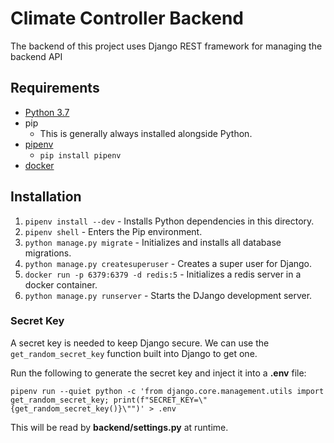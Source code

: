 # Climate Controller Backend

The backend of this project uses Django REST framework for managing the backend API

## Requirements

-   [Python 3.7](https://www.python.org/downloads/release/python-379/)
-   pip
    -   This is generally always installed alongside Python.
-   [pipenv](https://pypi.org/project/pipenv/#installation)
    -   `pip install pipenv`
-   [docker](https://docs.docker.com/get-docker/)

## Installation

1. `pipenv install --dev` - Installs Python dependencies in this directory.
2. `pipenv shell` - Enters the Pip environment.
3. `python manage.py migrate` - Initializes and installs all database migrations.
4. `python manage.py createsuperuser` - Creates a super user for Django.
5. `docker run -p 6379:6379 -d redis:5` - Initializes a redis server in a docker container.
6. `python manage.py runserver` - Starts the DJango development server.

### Secret Key

A secret key is needed to keep Django secure. We can use the `get_random_secret_key` function built into Django to get one.

Run the following to generate the secret key and inject it into a **.env** file:

`pipenv run --quiet python -c 'from django.core.management.utils import get_random_secret_key; print(f"SECRET_KEY=\"{get_random_secret_key()}\"")' > .env`

This will be read by **backend/settings.py** at runtime.
